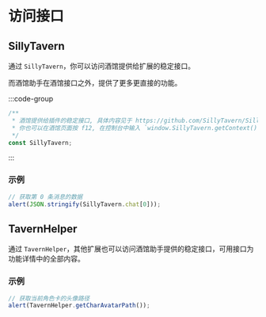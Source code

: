 # 访问接口

<CustomTOC />

## SillyTavern

通过 `SillyTavern`，你可以访问酒馆提供给扩展的稳定接口。

而酒馆助手在酒馆接口之外，提供了更多更直接的功能。

:::code-group

```typescript [SillyTavern]
/**
 * 酒馆提供给插件的稳定接口, 具体内容见于 https://github.com/SillyTavern/SillyTavern/blob/release/public/scripts/st-context.js#L76
 * 你也可以在酒馆页面按 f12, 在控制台中输入 `window.SillyTavern.getContext()` 来查看当前酒馆所提供的接口
 */
const SillyTavern;
```

:::

### 示例

```typescript
// 获取第 0 条消息的数据
alert(JSON.stringify(SillyTavern.chat[0]));
```

## TavernHelper

通过 `TavernHelper`，其他扩展也可以访问酒馆助手提供的稳定接口，可用接口为功能详情中的全部内容。

### 示例

```typescript
// 获取当前角色卡的头像路径
alert(TavernHelper.getCharAvatarPath());
```


